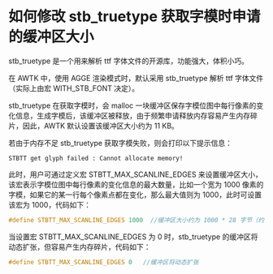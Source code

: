 # 如何修改 stb\_truetype 获取字模时申请的缓冲区大小

stb\_truetype 是一个用来解析 ttf 字体文件的开源库，功能强大，体积小巧。

在 AWTK 中，使用 AGGE 渲染模式时，默认采用 stb\_truetype 解析 ttf 字体文件（实际上由宏 WITH\_STB\_FONT 决定）。

stb\_truetype 在获取字模时，会 malloc 一块缓冲区保存字模位图中每行像素的变化信息，生成字模后，该缓冲区被释放，由于频繁申请释放内存容易产生内存碎片，因此，AWTK 默认设置该缓冲区大小约为 11 KB。

若由于内存不足 stb\_truetype 获取字模失败，则会打印以下提示信息：

```
STBTT get glyph failed : Cannot allocate memory!
```

此时，用户可通过定义宏 STBTT\_MAX\_SCANLINE\_EDGES 来设置缓冲区大小，该宏表示字模位图中每行像素的变化信息的最大数量，比如一个宽为 1000 像素的字模，如果它的某一行每个像素点都在变化，那么最大值则为 1000，此时可设置该宏为 1000，代码如下：

```c
#define STBTT_MAX_SCANLINE_EDGES 1000  //缓冲区大小约为 1000 * 28 字节（约 27KB）
```

当设置宏 STBTT\_MAX\_SCANLINE\_EDGES 为 0 时，stb\_truetype 的缓冲区将动态扩张，但容易产生内存碎片，代码如下：

```c
#define STBTT_MAX_SCANLINE_EDGES 0   //缓冲区将动态扩张
```